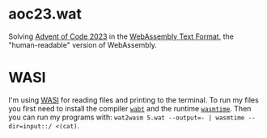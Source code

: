 # aoc23.wat
Solving [Advent of Code 2023](https://adventofcode.com/2023) in the [WebAssembly Text Format](https://developer.mozilla.org/en-US/docs/WebAssembly/Understanding_the_text_format), the "human-readable" version of WebAssembly.

# WASI
I'm using [WASI](https://wasi.dev/) for reading files and printing to the terminal. To run my files you first need to install the compiler [`wabt`](https://github.com/WebAssembly/wabt) and the runtime [`wasmtime`](https://wasmtime.dev/). Then you can run my programs with: `wat2wasm 5.wat --output=- | wasmtime --dir=input::/ <(cat)`.
